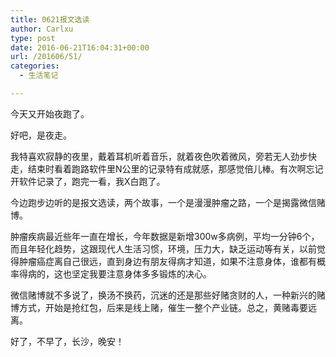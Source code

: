 ```yaml
---
title: 0621报文选读
author: Carlxu
type: post
date: 2016-06-21T16:04:31+00:00
url: /201606/51/
categories:
  - 生活笔记

---
```

今天又开始夜跑了。

好吧，是夜走。

我特喜欢寂静的夜里，戴着耳机听着音乐，就着夜色吹着微风，旁若无人劲步快走，结束时看着跑路软件里N公里的记录特有成就感，那感觉倍儿棒。有次啊忘记开软件记录了，跑完一看，我X白跑了。

今边跑步边听的是报文选读，两个故事，一个是漫漫肿瘤之路，一个是揭露微信赌博。

肿瘤疾病最近些年一直在增长，今年数据是新增300w多病例，平均一分钟6个，而且年轻化趋势，这跟现代人生活习惯，环境，压力大，缺乏运动等有关，以前觉得肿瘤癌症离自己很远，直到身边有朋友得病才知道，如果不注意身体，谁都有概率得病的，这也坚定我要注意身体多多锻炼的决心。

微信赌博就不多说了，换汤不换药，沉迷的还是那些好赌贪财的人，一种新兴的赌博方式，开始是抢红包，后来是线上赌，催生一整个产业链。总之，黄赌毒要远离。

好了，不早了，长沙，晚安！